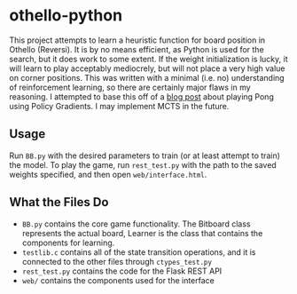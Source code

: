 # othello-python

This project attempts to learn a heuristic function for board position in Othello (Reversi). It is by no means efficient, as Python is used for the search, but it does work to some extent. If the weight initialization is lucky, it will learn to play acceptably mediocrely, but will not place a very high value on corner positions. This was written with a minimal (i.e. no) understanding of reinforcement learning, so there are certainly major flaws in my reasoning. I attempted to base this off of a [blog post](karpathy.github.io/2016/05/31/rl/) about playing Pong using Policy Gradients. I may implement MCTS in the future.

## Usage
Run `BB.py` with the desired parameters to train (or at least attempt to train) the model.
To play the game, run `rest_test.py` with the path to the saved weights specified, and then open `web/interface.html`.

## What the Files Do
* `BB.py` contains the core game functionality. The Bitboard class represents the actual board, Learner is the class that contains the components for learning.
* `testlib.c` contains all of the state transition operations, and it is connected to the other files through `ctypes_test.py`
* `rest_test.py` contains the code for the Flask REST API
* `web/` contains the components used for the interface
